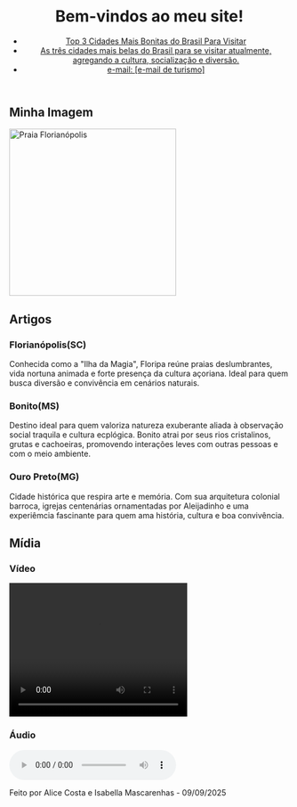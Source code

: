 <!DOCTYPE html>
<html lang="pt-br">
<head>
    <meta charset="UTF-8">
    <meta name="viewport" content="width=device-width, initial-scale=1.0">
    <title>Cidades Mais Bonitas do Brasil Atualmente</title>
</head>
<body>

  <header>
        <h1>Bem-vindos ao meu site!</h1>
        <nav>
            <ul>
                <li><a href="#">Top 3 Cidades Mais Bonitas do Brasil Para Visitar</a></li>
                <li><a href="#">As três cidades mais belas do Brasil para se visitar atualmente, agregando a cultura, socialização e diversão.</a></li>
                <li><a href="#">e-mail: [e-mail de turismo]</a></li>
            </ul>
        </nav>
  
</header>  
   <main>
        <section>
            <h2>Minha Imagem</h2>
            <img src="imagens/exemplo.jpg" alt="Praia Florianópolis" width="300">
        </section>

  <section>
  <h2>Artigos</h2>
            <article>
                <h3>Florianópolis(SC)</h3>
                <p>Conhecida como a "Ilha da Magia", Floripa reúne praias deslumbrantes, vida nortuna animada e forte presença da cultura açoriana. Ideal para quem busca diversão e convivência em cenários naturais.</p>
            </article>

   <article>
                <h3>Bonito(MS)</h3>
                <p>Destino ideal para quem valoriza natureza exuberante aliada à observação social traquila e cultura ecplógica. Bonito atrai por seus rios cristalinos, grutas e cachoeiras, promovendo interações leves com outras pessoas e com o meio ambiente.</p>
            </article>
<article>
   <h3>Ouro Preto(MG)</h3>
   <p>Cidade histórica que respira arte e memória. Com sua arquitetura colonial barroca, igrejas centenárias ornamentadas por Aleijadinho e uma experiêmcia fascinante para quem ama história, cultura e boa convivência.</p>
</article>

  </section>

   <section>
            <h2>Mídia</h2>
            <h3>Vídeo</h3>
            <video width="320" height="240" controls>
                <source src="midia/video.mp4" type="video/mp4">
                Seu navegador não suporta vídeos em HTML5.
            </video>

   <h3>Áudio</h3>
            <audio controls>
                <source src="midia/audio.mp3" type="audio/mpeg">
                Seu navegador não suporta áudio em HTML5.
            </audio>
        </section>
    </main>

   <footer>
        <p>Feito por Alice Costa e Isabella Mascarenhas - 09/09/2025</p>
    </footer>

</body>
</html>
